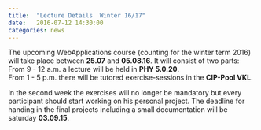 ```yaml
---
title:  "Lecture Details  Winter 16/17"
date:   2016-07-12 14:30:00
categories: news
---
```


The upcoming WebApplications course (counting for the winter term 2016) will take place between **25.07** and **05.08.16**. It will consist of two parts:  
From 9 - 12 a.m. a lecture will be held in **PHY 5.0.20**.  
From 1 - 5 p.m. there will be tutored exercise-sessions in the **CIP-Pool VKL**.

In the second week the exercises will no longer be mandatory but every participant should start working on his personal project. The deadline for handing in the final projects including a small documentation will be saturday **03.09.15**.
